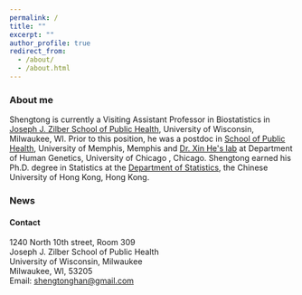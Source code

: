 ```yaml
---
permalink: /
title: ""
excerpt: ""
author_profile: true
redirect_from: 
  - /about/
  - /about.html
---
```


### About me 

Shengtong is currently a Visiting Assistant Professor in Biostatistics in [Joseph J. Zilber School of Public Health](https://uwm.edu/publichealth/), University of Wisconsin, Milwaukee, WI. Prior to this position, he was a postdoc in [School of Public Health](https://www.memphis.edu/sph/), University of Memphis, Memphis and [Dr. Xin He's lab](http://xinhelab.org) at Department of Human Genetics, University of Chicago , Chicago. Shengtong earned his Ph.D. degree in Statistics at the [Department of Statistics](https://www.sta.cuhk.edu.hk/default.aspx), the Chinese University of Hong Kong, Hong Kong.



### News 




#### Contact

1240 North 10th street, Room 309<br> 
Joseph J. Zilber School of Public Health<br>
University of Wisconsin, Milwaukee<br>
Milwaukee, WI, 53205<br>
Email: shengtonghan@gmail.com
